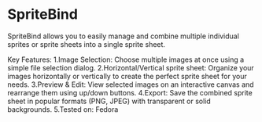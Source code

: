 # SpriteBind
SpriteBind allows you to easily manage and combine multiple individual sprites or sprite sheets into a single sprite sheet.

Key Features:
1.Image Selection: Choose multiple images at once using a simple file selection dialog.
2.Horizontal/Vertical sprite sheet: Organize your images horizontally or vertically to create the perfect sprite sheet for your needs.
3.Preview & Edit: View selected images on an interactive canvas and rearrange them using up/down buttons.
4.Export: Save the combined sprite sheet in popular formats (PNG, JPEG) with transparent or solid backgrounds.
5.Tested on: Fedora
